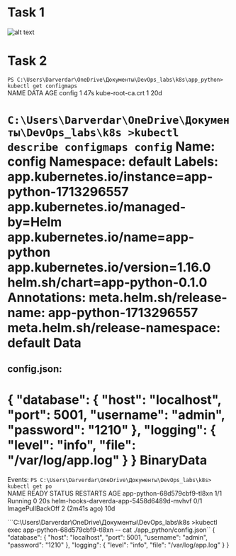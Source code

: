 # Task 1
![alt text](image-16.png)

# Task 2
```PS C:\Users\Darverdar\OneDrive\Документы\DevOps_labs\k8s\app_python> kubectl get configmaps ```                     
NAME               DATA   AGE
config             1      47s
kube-root-ca.crt   1      20d



```C:\Users\Darverdar\OneDrive\Документы\DevOps_labs\k8s >kubectl describe configmaps config```
Name:         config
Namespace:    default
Labels:       app.kubernetes.io/instance=app-python-1713296557
              app.kubernetes.io/managed-by=Helm
              app.kubernetes.io/name=app-python
              app.kubernetes.io/version=1.16.0
              helm.sh/chart=app-python-0.1.0
Annotations:  meta.helm.sh/release-name: app-python-1713296557
              meta.helm.sh/release-namespace: default
Data
====
config.json:
----
{
    "database": {
        "host": "localhost",
        "port": 5001,
        "username": "admin",
        "password": "1210"
    },
    "logging": {
        "level": "info",
        "file": "/var/log/app.log"
    }
}
BinaryData
====
Events:  <none>
```PS C:\Users\Darverdar\OneDrive\Документы\DevOps_labs\k8s> kubectl get po  ```      
NAME                                       READY   STATUS             RESTARTS            AGE
app-python-68d579cbf9-tl8xn                1/1     Running            0                   20s
helm-hooks-darverda-app-5458d6489d-mvhvf   0/1     ImagePullBackOff   2 (2m41s ago)       10d

```C:\Users\Darverdar\OneDrive\Документы\DevOps_labs\k8s >kubectl exec app-python-68d579cbf9-tl8xn -- cat ./app_python/config.json``
{
    "database": {
        "host": "localhost",
        "port": 5001,
        "username": "admin",
        "password": "1210"
    },
    "logging": {
        "level": "info",
        "file": "/var/log/app.log"
    }
}